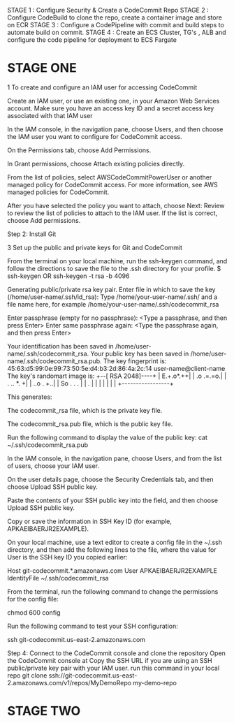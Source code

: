 STAGE 1 : Configure Security & Create a CodeCommit Repo
STAGE 2 : Configure CodeBuild to clone the repo, create a container image and store on ECR
STAGE 3 : Configure a CodePipeline with commit and build steps to automate build on commit.
STAGE 4 : Create an ECS Cluster, TG's , ALB and configure the code pipeline for deployment to ECS Fargate

# STAGE ONE

1	To create and configure an IAM user for accessing CodeCommit

Create an IAM user, or use an existing one, in your
 Amazon Web Services account. Make sure you have an access key ID and
 a secret access key associated with that IAM user

In the IAM console, in the navigation pane, choose Users, and then
 choose the IAM user you want to configure for CodeCommit access.

On the Permissions tab, choose Add Permissions.

In Grant permissions, choose Attach existing policies directly.

From the list of policies, select AWSCodeCommitPowerUser or another managed policy for 
CodeCommit access. For more information, see AWS managed policies for CodeCommit.

After you have selected the policy you want to attach, choose Next: Review to review 
the list of policies to attach to the IAM user. If the list is correct, choose Add permissions.

Step 2:	 Install Git

3	Set up the public and private keys for Git and CodeCommit

From the terminal on your local machine, run the ssh-keygen command, and follow the directions to save the file to the .ssh directory for your profile.
$ ssh-keygen OR ssh-keygen -t rsa -b 4096

Generating public/private rsa key pair.
Enter file in which to save the key (/home/user-name/.ssh/id_rsa): Type /home/your-user-name/.ssh/ and a file name here, for example /home/your-user-name/.ssh/codecommit_rsa

Enter passphrase (empty for no passphrase): <Type a passphrase, and then press Enter>
Enter same passphrase again: <Type the passphrase again, and then press Enter>

Your identification has been saved in /home/user-name/.ssh/codecommit_rsa.
Your public key has been saved in /home/user-name/.ssh/codecommit_rsa.pub.
The key fingerprint is:
45:63:d5:99:0e:99:73:50:5e:d4:b3:2d:86:4a:2c:14 user-name@client-name
The key's randomart image is:
+--[ RSA 2048]----+
|        E.+.o*.++|
|        .o .=.=o.|
|       . ..  *. +|
|        ..o . +..|
|        So . . . |
|          .      |
|                 |
|                 |
|                 |
+-----------------+

This generates:

The codecommit_rsa file, which is the private key file.

The codecommit_rsa.pub file, which is the public key file.

Run the following command to display the value of the public key: cat ~/.ssh/codecommit_rsa.pub

In the IAM console, in the navigation pane, choose Users, and from the list of users, choose your IAM user.

On the user details page, choose the Security Credentials tab, and then choose Upload SSH public key.

Paste the contents of your SSH public key into the field, and then choose Upload SSH public key.

Copy or save the information in SSH Key ID (for example, APKAEIBAERJR2EXAMPLE).

On your local machine, use a text editor to create a config file in the ~/.ssh directory, and then add the following lines to the file, where the value for User is the SSH key ID you copied earlier:


Host git-codecommit.*.amazonaws.com
  User APKAEIBAERJR2EXAMPLE
  IdentityFile ~/.ssh/codecommit_rsa

From the terminal, run the following command to change the permissions for the config file:


chmod 600 config

Run the following command to test your SSH configuration:


ssh git-codecommit.us-east-2.amazonaws.com


Step 4: Connect to the CodeCommit console and clone the repository
Open the CodeCommit console at
Copy the SSH URL if you are using an SSH public/private key pair with your IAM user.
run this command in your local repo  git clone ssh://git-codecommit.us-east-2.amazonaws.com/v1/repos/MyDemoRepo my-demo-repo

# STAGE TWO

